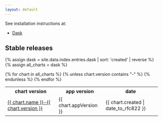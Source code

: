```yaml
---
layout: default
---
```


See installation instructions at:

- [Dask](https://github.com/dask/helm-chart)

## Stable releases

{% assign dask = site.data.index.entries.dask | sort: 'created' | reverse %}
{% assign all_charts = dask %}
<table>
  <tr>
    <th>chart version</th>
    <th>app version</th>
    <th>date</th>
  </tr>
  {% for chart in all_charts %}
    {% unless chart.version contains "-" %}
    <tr>
      <td>
      <a href="{{ chart.urls[0] }}">
          {{ chart.name }}-{{ chart.version }}
      </a>
      </td>
      <td>
          {{ chart.appVersion }}
      </td>
      <td>
          <span class='date'>{{ chart.created | date_to_rfc822 }}</span>
      </td>
    </tr>
    {% endunless %}
  {% endfor %}
</table>